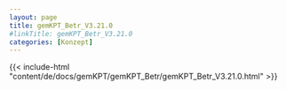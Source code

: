 ```yaml
---
layout: page
title: gemKPT_Betr_V3.21.0
#linkTitle: gemKPT_Betr_V3.21.0
categories: [Konzept]
---
```

{{< include-html "content/de/docs/gemKPT/gemKPT_Betr/gemKPT_Betr_V3.21.0.html" >}}